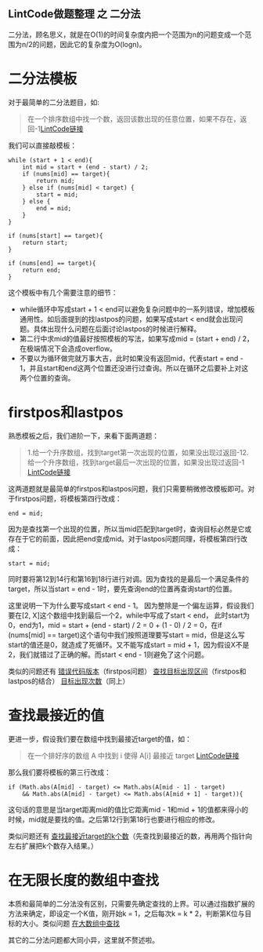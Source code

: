 ## LintCode做题整理 之 二分法

二分法，顾名思义，就是在O(1)的时间复杂度内把一个范围为n的问题变成一个范围为n/2的问题，因此它的复杂度为O(logn)。

# 二分法模板

对于最简单的二分法题目，如:

> 在一个排序数组中找一个数，返回该数出现的任意位置，如果不存在，返回-1[LintCode链接](http://www.lintcode.com/zh-cn/problem/classical-binary-search/)

我们可以直接敲模板：

```
while (start + 1 < end){
    int mid = start + (end - start) / 2;
    if (nums[mid] == target){
        return mid;
    } else if (nums[mid] < target) {
        start = mid;
    } else {
        end = mid;
    }
}

if (nums[start] == target){
    return start;
}

if (nums[end] == target){
    return end;
}
```

这个模板中有几个需要注意的细节：

- while循环中写成start + 1 < end可以避免复杂问题中的一系列错误，增加模板通用性。如后面提到的找lastpos的问题，如果写成start < end就会出现问题。具体出现什么问题在后面讨论lastpos的时候进行解释。
- 第二行中求mid的值最好按照模板的写法，如果写成mid = (start + end) / 2， 在极端情况下会造成overflow。
- 不要以为循环做完就万事大吉，此时如果没有返回mid，代表start = end - 1，并且start和end这两个位置还没进行过查询。所以在循环之后要补上对这两个位置的查询。

# firstpos和lastpos

熟悉模板之后，我们进阶一下，来看下面两道题：

> 1.给一个升序数组，找到target第一次出现的位置，如果没出现过返回-12.给一个升序数组，找到target最后一次出现的位置，如果没出现过返回-1 [LintCode链接](http://www.lintcode.com/problem/last-position-of-target)

这两道题就是最简单的firstpos和lastpos问题，我们只需要稍微修改模板即可。对于firstpos问题，将模板第四行改成：

```
end = mid;
```



因为是查找第一个出现的位置，所以当mid匹配到target时，查询目标必然是它或存在于它的前面，因此把end变成mid。对于lastpos问题同理，将模板第四行改成：

```
start = mid;
```



同时要将第12到14行和第16到18行进行对调。因为查找的是最后一个满足条件的target，所以当start = end - 1时，要先查询end的位置再查询start的位置。

这里说明一下为什么要写成start < end - 1。 因为整除是一个偏左运算，假设我们要在[2, X]这个数组中找到最后一个2，while中写成了start < end， 此时start为0，end为1，mid = start + (end - start) / 2 = 0 + (1 - 0) / 2 = 0，在if (nums[mid] == target)这个语句中我们按照道理要写start = mid，但是这么写start的值还是0，就造成了死循环。又不能写成start = mid + 1，因为假设X不是2，我们就错过了正确的解。而start < end - 1则避免了这个问题。

类似的问题还有 [错误代码版本](http://www.lintcode.com/problem/first-bad-version)（firstpos问题） [查找目标出现区间](http://www.lintcode.com/zh-cn/problem/search-for-a-range/)（firstpos和lastpos的结合） [目标出现次数](http://www.lintcode.com/zh-cn/problem/total-occurrence-of-target/)（同上）

# 查找最接近的值

更进一步，假设我们要在数组中找到最接近target的值，如：

> 在一个排好序的数组 A 中找到 i 使得 A[i] 最接近 target [LintCode链接](http://www.lintcode.com/zh-cn/problem/closest-number-in-sorted-array/#)

那么我们要将模板的第三行改成：

```
if (Math.abs(A[mid] - target) <= Math.abs(A[mid - 1] - target)
    && Math.abs(A[mid] - target) <= Math.abs(A[mid + 1] - target)){
```



这句话的意思是当target距离mid的值比它距离mid - 1和mid + 1的值都来得小的时候，mid就是要找的值。之后第12行到第18行也要进行相应的修改。

类似问题还有 [查找最接近target的k个数](http://www.lintcode.com/zh-cn/problem/k-closest-numbers-in-sorted-array)（先查找到最接近的数，再用两个指针向左右扩展把k个数存入结果。）

# 在无限长度的数组中查找

本质和最简单的二分法没有区别，只需要先确定查找的上界。可以通过指数扩展的方法来确定，即设定一个K值，刚开始k = 1，之后每次k = k * 2，判断第K位与目标的大小。类似问题 [在大数组中查找](http://www.lintcode.com/zh-cn/problem/search-in-a-big-sorted-array/)

其它的二分法问题都大同小异，这里就不赘述啦。